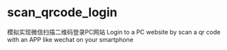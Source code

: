 scan_qrcode_login
=================

模拟实现微信扫描二维码登录PC网站 Login to a PC website by scan a qr code with an APP like wechat on your smartphone
